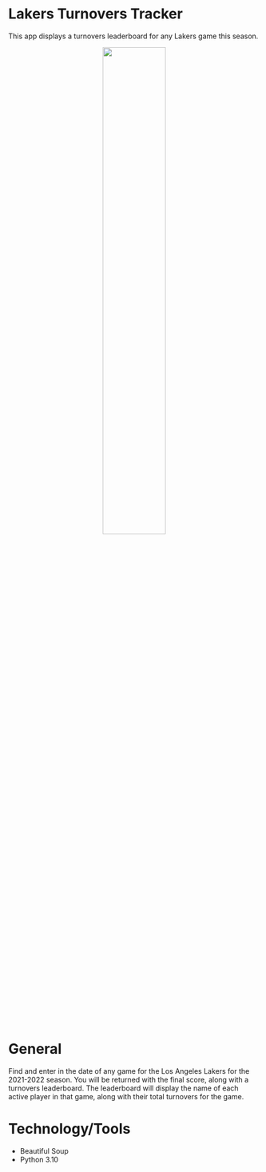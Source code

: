 # Lakers Turnovers Tracker
This app displays a turnovers leaderboard for any Lakers game this season.

<p align="center">
<img src="https://user-images.githubusercontent.com/45545195/148837423-2db3f3ba-08c0-4daa-93c5-5e7a193b9778.png" width=50% height=50%>
</p>

# General
Find and enter in the date of any game for the Los Angeles Lakers for the 2021-2022 season. You will be returned with the final score, along with a turnovers
leaderboard. The leaderboard will display the name of each active player in that game, along with their total turnovers for the game.

# Technology/Tools
- Beautiful Soup
- Python 3.10
